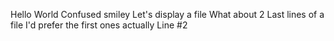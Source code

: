 Hello World
Confused smiley
Let's display a file
What about 2
Last lines of a file
I'd prefer the first ones actually
Line #2
